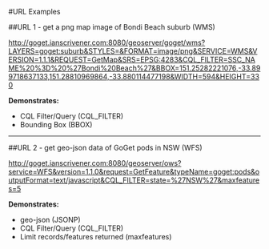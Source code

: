 #URL Examples



##URL 1 - get a png map image of Bondi Beach suburb (WMS)

http://goget.ianscrivener.com:8080/geoserver/goget/wms?LAYERS=goget:suburb&STYLES=&FORMAT=image/png&SERVICE=WMS&VERSION=1.1.1&REQUEST=GetMap&SRS=EPSG:4283&CQL_FILTER=SSC_NAME%20%3D%20%27Bondi%20Beach%27&BBOX=151.25282221076,-33.899718637133,151.28810969864,-33.880114477198&WIDTH=594&HEIGHT=330

**Demonstrates:**

- CQL Filter/Query (CQL_FILTER)
- Bounding Box (BBOX)




---
##URL 2 - get geo-json data of GoGet pods in NSW (WFS)


http://goget.ianscrivener.com:8080/geoserver/ows?service=WFS&version=1.1.0&request=GetFeature&typeName=goget:pods&outputFormat=text/javascript&CQL_FILTER=state=%27NSW%27&maxfeatures=5


**Demonstrates:**

- geo-json (JSONP)
- CQL Filter/Query (CQL_FILTER)
- Limit records/features returned (maxfeatures)

